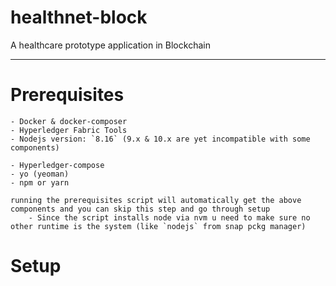 # healthnet-block

A healthcare prototype application in Blockchain


--------


# Prerequisites

    - Docker & docker-composer
    - Hyperledger Fabric Tools
    - Nodejs version: `8.16` (9.x & 10.x are yet incompatible with some components)

    - Hyperledger-compose
    - yo (yeoman)
    - npm or yarn

    running the prerequisites script will automatically get the above components and you can skip this step and go through setup
        - Since the script installs node via nvm u need to make sure no other runtime is the system (like `nodejs` from snap pckg manager)

# Setup

